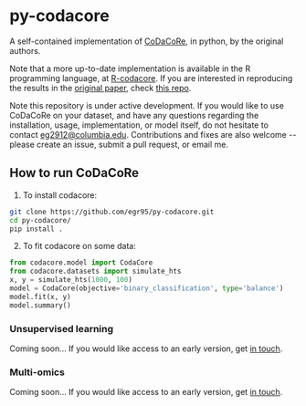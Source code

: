 # py-codacore

A self-contained implementation of [CoDaCoRe](https://www.biorxiv.org/content/10.1101/2021.02.11.430695v1.full.pdf), in python, by the original authors.

Note that a more up-to-date implementation is available in the R programming language, at [R-codacore](https://github.com/egr95/R-codacore). If you are interested in reproducing the results in the [original paper](https://www.biorxiv.org/content/10.1101/2021.02.11.430695v1), check [this repo](https://github.com/cunningham-lab/codacore).

Note this repository is under active development. If you would like to use CoDaCoRe on your dataset, and have any questions regarding the installation, usage, implementation, or model itself, do not hesitate to contact <eg2912@columbia.edu>. 
Contributions and fixes are also welcome -- please create an issue, submit a pull request, or email me.

## How to run CoDaCoRe

1. To install codacore:

```bash
git clone https://github.com/egr95/py-codacore.git
cd py-codacore/
pip install .
```

2. To fit codacore on some data:
```python
from codacore.model import CodaCore
from codacore.datasets import simulate_hts
x, y = simulate_hts(1000, 100)
model = CodaCore(objective='binary_classification', type='balance')
model.fit(x, y)
model.summary()
```
### Unsupervised learning

Coming soon... If you would like access to an early version, get [in touch](mailto:eg2912@columbia.edu).

### Multi-omics

Coming soon... If you would like access to an early version, get [in touch](mailto:eg2912@columbia.edu).

